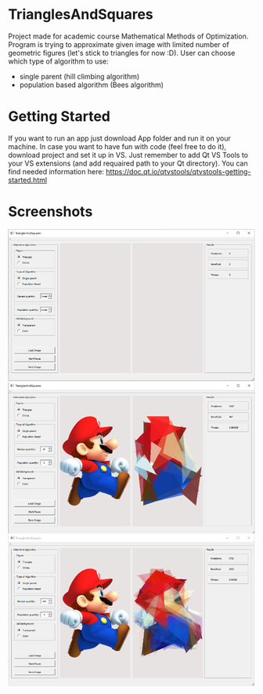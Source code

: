 # TrianglesAndSquares
Project made for academic course Mathematical Methods of Optimization. Program is trying to approximate given image with limited number of geometric figures (let's stick to triangles for now :D). User can choose which type of algorithm to use:
- single parent (hill climbing algorithm)
- population based algorithm (Bees algorithm)

# Getting Started
If you want to run an app just download App folder and run it on your machine.
In case you want to have fun with code (feel free to do it), download project and set it up in VS. Just remember to add Qt VS Tools to your VS extensions (and add requaired path to your Qt directory). You can find needed information here: https://doc.qt.io/qtvstools/qtvstools-getting-started.html

# Screenshots
![](screenshots/interfejs.PNG)
![](screenshots/working.PNG)
![](screenshots/working_last.PNG)
